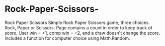 # Rock-Paper-Scissors-
Rock Paper Scissors
Simple Rock Paper Scissors game, three choices. Rock, Paper or Scissors. Page contains a count in order to keep track of score. User win = +1, comp win = +2, and a draw doesn't 
change the score. Includes a function for computer choice using Math.Random. 
